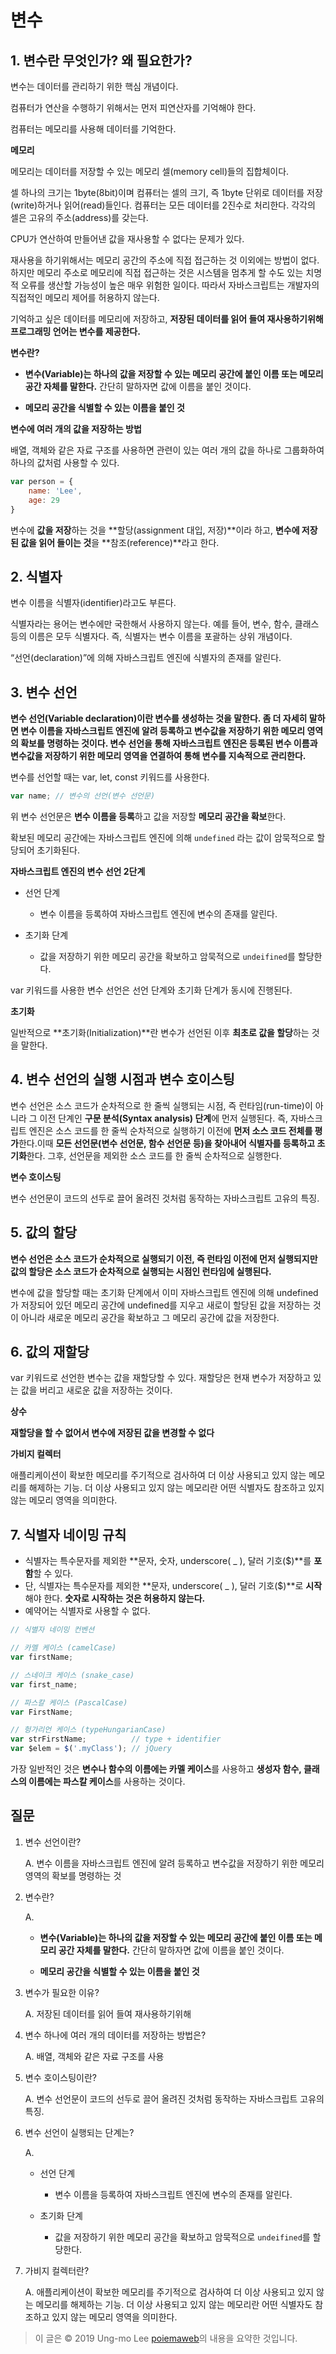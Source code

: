 # 변수



## 1. 변수란 무엇인가? 왜 필요한가?



변수는 데이터를 관리하기 위한 핵심 개념이다. 

컴퓨터가 연산을 수행하기 위해서는 먼저 피연산자를 기억해야 한다.

컴퓨터는 메모리를 사용해 데이터를 기억한다.



**메모리**

메모리는 데이터를 저장할 수 있는 메모리 셀(memory cell)들의 집합체이다.

셀 하나의 크기는 1byte(8bit)이며 컴퓨터는 셀의 크기, 즉 1byte 단위로 데이터를 저장(write)하거나 읽어(read)들인다. 컴퓨터는 모든 데이터를 2진수로 처리한다. 각각의 셀은 고유의 주소(address)를 갖는다.



CPU가 연산하여 만들어낸 값을 재사용할 수 없다는 문제가 있다.

재사용을 하기위해서는 메모리 공간의 주소에 직접 접근하는 것 이외에는 방법이 없다. 하지만 메모리 주소로 메모리에 직접 접근하는 것은 시스템을 멈추게 할 수도 있는 치명적 오류를 생산할 가능성이 높은 매우 위험한 일이다. 따라서 자바스크립트는 개발자의 직접적인 메모리 제어를 허용하지 않는다.

기억하고 싶은 데이터를 메모리에 저장하고, **저장된 데이터를 읽어 들여 재사용하기위해 프로그래밍 언어는 변수를 제공한다.**



**변수란?**

- **변수(Variable)는 하나의 값을 저장할 수 있는 메모리 공간에 붙인 이름 또는 메모리 공간 자체를 말한다.** 간단히 말하자면 값에 이름을 붙인 것이다.

- **메모리 공간을 식별할 수 있는 이름을 붙인 것**



**변수에 여러 개의 값을 저장하는 방법**

배열, 객체와 같은 자료 구조를 사용하면 관련이 있는 여러 개의 값을 하나로 그룹화하여 하나의 값처럼 사용할 수 있다.

```javascript
var person = {
    name: 'Lee',
   	age: 29
}
```



변수에 **값을 저장**하는 것을 **할당(assignment 대입, 저장)**이라 하고, **변수에 저장된 값을 읽어 들이는 것**을 **참조(reference)**라고 한다.



## 2. 식별자

변수 이름을 식별자(identifier)라고도 부른다.

식별자라는 용어는 변수에만 국한해서 사용하지 않는다. 예를 들어, 변수, 함수, 클래스 등의 이름은 모두 식별자다. 즉, 식별자는 변수 이름을 포괄하는 상위 개념이다.

“선언(declaration)”에 의해 자바스크립트 엔진에 식별자의 존재를 알린다.



## 3. 변수 선언

**변수 선언(Variable declaration)이란 변수를 생성하는 것을 말한다. 좀 더 자세히 말하면 변수 이름을 자바스크립트 엔진에 알려 등록하고 변수값을 저장하기 위한 메모리 영역의 확보를 명령하는 것이다. 변수 선언을 통해 자바스크립트 엔진은 등록된 변수 이름과 변수값을 저장하기 위한 메모리 영역을 연결하여 통해 변수를 지속적으로 관리한다.**

변수를 선언할 때는 var, let, const 키워드를 사용한다.

```javascript
var name; // 변수의 선언(변수 선언문)
```

위 변수 선언문은 **변수 이름을 등록**하고 값을 저장할 **메모리 공간을 확보**한다.

확보된 메모리 공간에는 자바스크립트 엔진에 의해 `undefined` 라는 값이 암묵적으로 할당되어 초기화된다.  

**자바스크립트 엔진의 변수 선언 2단계**

- 선언 단계
  - 변수 이름을 등록하여 자바스크립트 엔진에 변수의 존재를 알린다.

- 초기화 단계
  - 값을 저장하기 위한 메모리 공간을 확보하고 암묵적으로 `undeifined`를 할당한다.

var 키워드를 사용한 변수 선언은 선언 단계와 초기화 단계가 동시에 진행된다.



**초기화**

일반적으로 **초기화(Initialization)**란 변수가 선언된 이후 **최초로 값을 할당**하는 것을 말한다.



## 4. 변수 선언의 실행 시점과 변수 호이스팅

변수 선언은 소스 코드가 순차적으로 한 줄씩 실행되는 시점, 즉 런타임(run-time)이 아니라 그 이전 단계인 **구문 분석(Syntax analysis) 단계**에 먼저 실행된다.  즉, 자바스크립트 엔진은 소스 코드를 한 줄씩 순차적으로 실행하기 이전에 **먼저 소스 코드 전체를 평가**한다.이때 **모든 선언문(변수 선언문, 함수 선언문 등)을 찾아내어 식별자를 등록하고 초기화**한다. 그후, 선언문을 제외한 소스 코드를 한 줄씩 순차적으로 실행한다.



**변수 호이스팅**

변수 선언문이 코드의 선두로 끌어 올려진 것처럼 동작하는 자바스크립트 고유의 특징. 



## 5. 값의 할당

**변수 선언은 소스 코드가 순차적으로 실행되기 이전, 즉 런타임 이전에 먼저 실행되지만 값의 할당은 소스 코드가 순차적으로 실행되는 시점인 런타임에 실행된다.**

변수에 값을 할당할 때는 초기화 단계에서 이미 자바스크립트 엔진에 의해 undefined가 저장되어 있던 메모리 공간에 undefined를 지우고 새로이 할당된 값을 저장하는 것이 아니라 새로운 메모리 공간을 확보하고 그 메모리 공간에 값을 저장한다. 





## 6. 값의 재할당

var 키워드로 선언한 변수는 값을 재할당할 수 있다. 재할당은 현재 변수가 저장하고 있는 값을 버리고 새로운 값을 저장하는 것이다. 

**상수**

 **재할당을 할 수 없어서 변수에 저장된 값을 변경할 수 없다**



**가비지 컬렉터**

애플리케이션이 확보한 메모리를 주기적으로 검사하여 더 이상 사용되고 있지 않는 메모리를 해제하는 기능.  더 이상 사용되고 있지 않는 메모리란 어떤 식별자도 참조하고 있지 않는 메모리 영역을 의미한다. 



## 7. 식별자 네이밍 규칙

- 식별자는 특수문자를 제외한 **문자, 숫자, underscore( _ ), 달러 기호($)**를 **포함**할 수 있다.
- 단, 식별자는 특수문자를 제외한 **문자, underscore( _ ), 달러 기호($)**로 **시작**해야 한다. **숫자로 시작하는 것은 허용하지 않는다.**
- 예약어는 식별자로 사용할 수 없다.

```javascript
// 식별자 네이밍 컨벤션

// 카멜 케이스 (camelCase)
var firstName;

// 스네이크 케이스 (snake_case)
var first_name;

// 파스칼 케이스 (PascalCase)
var FirstName;

// 헝가리언 케이스 (typeHungarianCase)
var strFirstName;          // type + identifier
var $elem = $('.myClass'); // jQuery
```

가장 일반적인 것은 **변수나 함수의 이름에는 카멜 케이스**를 사용하고 **생성자 함수, 클래스의 이름에는 파스칼 케이스**를 사용하는 것이다.





## 질문

1. 변수 선언이란?

   A. 변수 이름을 자바스크립트 엔진에 알려 등록하고 변수값을 저장하기 위한 메모리 영역의 확보를 명령하는 것

2. 변수란?

   A. 

   - **변수(Variable)는 하나의 값을 저장할 수 있는 메모리 공간에 붙인 이름 또는 메모리 공간 자체를 말한다.** 간단히 말하자면 값에 이름을 붙인 것이다.

   - **메모리 공간을 식별할 수 있는 이름을 붙인 것**

3. 변수가 필요한 이유?

   A. 저장된 데이터를 읽어 들여 재사용하기위해

4. 변수 하나에 여러 개의 데이터를 저장하는 방법은?

   A. 배열, 객체와 같은 자료 구조를 사용

5. 변수 호이스팅이란?

   A. 변수 선언문이 코드의 선두로 끌어 올려진 것처럼 동작하는 자바스크립트 고유의 특징. 

6. 변수 선언이 실행되는 단계는?

   A. 

   - 선언 단계
     - 변수 이름을 등록하여 자바스크립트 엔진에 변수의 존재를 알린다.

   - 초기화 단계
     - 값을 저장하기 위한 메모리 공간을 확보하고 암묵적으로 `undeifined`를 할당한다.

7. 가비지 컬렉터란?

   A. 애플리케이션이 확보한 메모리를 주기적으로 검사하여 더 이상 사용되고 있지 않는 메모리를 해제하는 기능.  더 이상 사용되고 있지 않는 메모리란 어떤 식별자도 참조하고 있지 않는 메모리 영역을 의미한다. 

   

> 이 글은 © 2019  Ung-mo Lee [poiemaweb](<https://poiemaweb.com/>)의 내용을 요약한 것입니다.